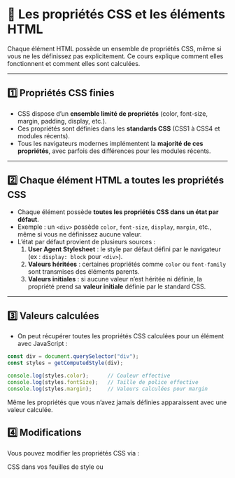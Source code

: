 # 📝 Les propriétés CSS et les éléments HTML

Chaque élément HTML possède un ensemble de propriétés CSS, même si vous ne les définissez pas explicitement. Ce cours explique comment elles fonctionnent et comment elles sont calculées.

---

## 1️⃣ Propriétés CSS finies

- CSS dispose d’un **ensemble limité de propriétés** (color, font-size, margin, padding, display, etc.).
- Ces propriétés sont définies dans les **standards CSS** (CSS1 à CSS4 et modules récents).
- Tous les navigateurs modernes implémentent la **majorité de ces propriétés**, avec parfois des différences pour les modules récents.

---

## 2️⃣ Chaque élément HTML a toutes les propriétés CSS

- Chaque élément possède **toutes les propriétés CSS dans un état par défaut**.
- Exemple : un `<div>` possède `color`, `font-size`, `display`, `margin`, etc., même si vous ne définissez aucune valeur.
- L’état par défaut provient de plusieurs sources :
  1. **User Agent Stylesheet** : le style par défaut défini par le navigateur (ex : `display: block` pour `<div>`).
  2. **Valeurs héritées** : certaines propriétés comme `color` ou `font-family` sont transmises des éléments parents.
  3. **Valeurs initiales** : si aucune valeur n’est héritée ni définie, la propriété prend sa **valeur initiale** définie par le standard CSS.

---

## 3️⃣ Valeurs calculées

- On peut récupérer toutes les propriétés CSS calculées pour un élément avec JavaScript :

```js
const div = document.querySelector("div");
const styles = getComputedStyle(div);

console.log(styles.color);      // Couleur effective
console.log(styles.fontSize);   // Taille de police effective
console.log(styles.margin);     // Valeurs calculées pour margin
```
Même les propriétés que vous n’avez jamais définies apparaissent avec une valeur calculée.

## 4️⃣ Modifications

Vous pouvez modifier les propriétés CSS via :

CSS dans vos feuilles de style ou <style> :

```CSS
div {
  color: red;
  margin: 10px;
}

JavaScript :

        div.style.color = "blue";
        div.style.margin = "20px";
```
5️⃣ Résumé

Chaque élément HTML possède toutes les propriétés CSS, mais elles peuvent être :

- Héritées d’un parent

- Initiales si non définies

- Redéfinies via CSS ou JavaScript

  Pour connaître l’état actuel de toutes les propriétés, utilisez getComputedStyle(element).

🔹 Conclusion

Même si vous ne définissez aucune propriété CSS, chaque élément HTML a un style complet calculé, grâce aux valeurs initiales, héritées et aux styles par défaut du navigateur.
Cela permet aux navigateurs de rendre chaque élément de manière cohérente et prévisible.
